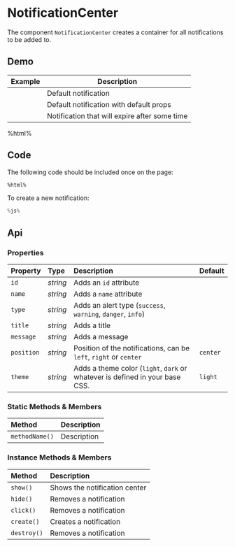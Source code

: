 # NotificationCenter
The component `NotificationCenter` creates a container for all notifications to be added to.

## Demo

<table class="example">
  <thead>
    <tr>
      <th>Example</th>
      <th>Description</th>
    </tr>
  </thead>
  <tbody>
    <tr>
      <td>
        <input-button id="notification-button-1" value="Notify Me"></input-button>
      </td>
      <td>
        <span id="notification-center-tooltip-1">
          Default notification
        </span>
      </td>
    </tr>
    <tr>
      <td>
        <input-button id="notification-button-2" value="Success"></input-button>
        <input-button id="notification-button-3" value="Warning"></input-button>
        <input-button id="notification-button-4" value="Danger"></input-button>
        <input-button id="notification-button-5" value="Info"></input-button>
      </td>
      <td>
        <span id="notification-center-tooltip-2">
          Default notification with default props
        </span>
      </td>
    </tr>
    <tr>
      <td>
        <input-button id="notification-button-6" value="Self Close"></input-button>
      </td>
      <td>
        <span id="notification-center-tooltip-3">
          Notification that will expire after some time
        </span>
      </td>
    </tr>
  </tbody>
</table>

%html%

## Code

The following code should be included once on the page:

```html
%html%
```

To create a new notification:

```js
%js%
```

## Api

### Properties

| Property | Type | Description | Default |
| :--- | :--- | :--- | :--- |
| `id` | *string* | Adds an `id` attribute |  |
| `name` | *string* | Adds a `name` attribute |  |
| `type` | *string* | Adds an alert type (`success`, `warning`, `danger`, `info`) |  |
| `title` | *string* | Adds a title |  |
| `message` | *string* | Adds a message |  |
| `position` | *string* | Position of the notifications, can be `left`, `right` or `center` | `center` |
| `theme` | *string* | Adds a theme color (`light`, `dark` or whatever is defined in your base CSS. | `light` |

### Static Methods & Members

| Method | Description |
| :--- | :--- |
| `methodName()` | Description |

### Instance Methods & Members

| Method | Description |
| :--- | :--- |
| `show()` | Shows the notification center |
| `hide()` | Removes a notification |
| `click()` | Removes a notification |
| `create()` | Creates a notification |
| `destroy()` | Removes a notification |
